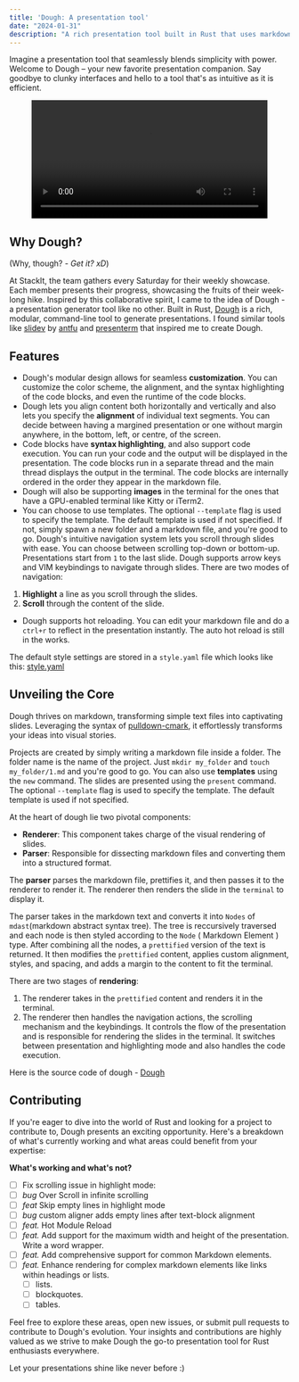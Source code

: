 ```yaml
---
title: 'Dough: A presentation tool'
date: "2024-01-31"
description: "A rich presentation tool built in Rust that uses markdown for content generation."
---
```

Imagine a presentation tool that seamlessly blends simplicity with power. Welcome to Dough – your new favorite presentation companion. Say goodbye to clunky interfaces and hello to a tool that's as intuitive as it is efficient.

<figure style="justify-content: center; align-items: center; display: flex;flex-direction: column;">
<video controls style='height: 100%; width: 100%; object-fit: contain;'>
<source src='https://anubhavp.dev/assets/img/dough/simple-presentation.webm' type='video/webm'>
  Your browser does not support the video tag.
</video>
</figure>

## Why Dough?

(Why, though? - *Get it? xD*)

At StackIt, the team gathers every Saturday for their weekly showcase. Each member presents their progress, showcasing the fruits of their week-long hike. Inspired by this collaborative spirit, I came to the idea of Dough - a presentation generator tool like no other. Built in Rust, [Dough](https://github.com/fuzzymfx/dough) is a rich, modular, command-line tool to generate presentations. I found similar tools like [slidev](sli.dev) by [antfu](https://antfu.me/) and [presenterm](https://github.com/mfontanini/presenterm) that inspired me to create Dough.

## Features

- Dough's modular design allows for seamless **customization**. You can customize the color scheme, the alignment, and the syntax highlighting of the code blocks, and even the runtime of the code blocks.
- Dough lets you align content both horizontally and vertically and also lets you specify the **alignment** of individual text segments. You can decide between having a margined presentation or one without margin anywhere, in the bottom, left, or centre, of the screen.
- Code blocks have **syntax highlighting**, and also support code execution. You can run your code and the output will be displayed in the presentation. The code blocks run in a separate thread and the main thread displays the output in the terminal. The code blocks are internally ordered in the order they appear in the markdown file. 
- Dough will also be supporting **images** in the terminal for the ones that have a GPU-enabled terminal like Kitty or iTerm2.
- You can choose to use templates. The optional `--template` flag is used to specify the template. The default template is used if not specified. If not, simply spawn a new folder and a markdown file, and you're good to go. Dough's intuitive navigation system lets you scroll through slides with ease. You can choose between scrolling top-down or bottom-up. Presentations start from `1` to the last slide. Dough supports arrow keys and VIM keybindings to navigate through slides. There are two modes of navigation:

1. **Highlight** a line as you scroll through the slides.
2. **Scroll** through the content of the slide.

- Dough supports hot reloading. You can edit your markdown file and do a `ctrl+r` to reflect in the presentation instantly. The auto hot reload is still in the works.

The default style settings are stored in a `style.yaml` file which looks like this: [style.yaml](https://github.com/fuzzymfx/dough/blob/main/templates/default/style.yml)

## Unveiling the Core

Dough thrives on markdown, transforming simple text files into captivating slides. Leveraging the syntax of [pulldown-cmark](https://talk.commonmark.org/t/pulldown-cmark-commonmark-in-rust/1205), it effortlessly transforms your ideas into visual stories.

Projects are created by simply writing a markdown file inside a folder. The folder name is the name of the project. Just `mkdir my_folder` 
and `touch my_folder/1.md` and you're good to go. You can also use **templates** using the `new` command. The slides are presented using the `present` command. The optional `--template` flag is used to specify the template. The default template is used if not specified.

At the heart of dough lie two pivotal components:

- **Renderer**: This component takes charge of the visual rendering of slides.
- **Parser**: Responsible for dissecting markdown files and converting them into a structured format.

The **parser** parses the markdown file, prettifies it, and then passes it to the renderer to render it. The renderer then renders the slide in the `terminal` to display it.

The parser takes in the markdown text and converts it into `Nodes` of `mdast`(markdown abstract syntax tree). The tree is reccursively traversed and each node is then styled according to the `Node` ( Markdown Element ) type. After combining all the nodes, a `prettified` version of the text is returned. It then modifies the `prettified` content, applies custom alignment, styles, and spacing, and adds a margin to the content to fit the terminal.

There are two stages of **rendering**:

1. The renderer takes in the `prettified` content and renders it in the terminal.
2. The renderer then handles the navigation actions, the scrolling mechanism and the keybindings. It controls the flow of the presentation and is responsible for rendering the slides in the terminal. It switches between presentation and highlighting mode and also handles the code execution.

Here is the source code of dough - [Dough](https://github.com/fuzzymfx/dough.git)

## Contributing

If you're eager to dive into the world of Rust and looking for a project to contribute to, Dough presents an exciting opportunity. Here's a breakdown of what's currently working and what areas could benefit from your expertise:

**What's working and what's not?**

- [ ]  Fix scrolling issue in highlight mode:
  - [ ] *bug* Over Scroll in infinite scrolling
  - [ ] *feat* Skip empty lines in highlight mode
- [ ] *bug* custom aligner adds empty lines after text-block alignment
- [ ] *feat.* Hot Module Reload
- [ ] *feat.* Add support for the maximum width and height of the presentation. Write a word wrapper.
- [ ] *feat.* Add comprehensive support for common Markdown elements.
- [ ] *feat.* Enhance rendering for complex markdown elements like links within headings or lists.
  - [ ] lists.
  - [ ] blockquotes.
  - [ ] tables.

Feel free to explore these areas, open new issues, or submit pull requests to contribute to Dough's evolution. Your insights and contributions are highly valued as we strive to make Dough the go-to presentation tool for Rust enthusiasts everywhere.

Let your presentations shine like never before :)

